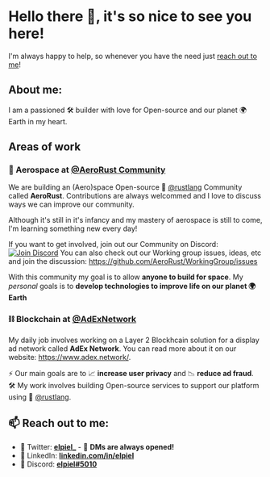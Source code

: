# Hello there 👋, it's so nice to see you here!

I'm always happy to help, so whenever you have the need just [reach out to me](#-reach-out-to-me)!

## About me: 

I am a passioned 🛠 builder with love for Open-source and our planet 🌍 Earth in my heart.

## Areas of work

### 🚀 Aerospace at [@AeroRust Community](https://github.com/AeroRust)

We are building an (Aero)space Open-source 🦀 [@rustlang](https://github.com/rust-lang)  Community called **AeroRust**.
Contributions are always welcommed and I love to discuss ways we can improve our community.

Although it's still in it's infancy and my mastery of aerospace is still to come, I'm learning something new every day!

If you want to get involved, join out our Community on Discord: [![Join Discord](https://img.shields.io/discord/662244134316408833?label=Discord&style=flat-square)](https://discord.gg/yzWZuBMTND)
You can also check out our Working group issues, ideas, etc and join the discussion: https://github.com/AeroRust/WorkingGroup/issues

With this community my goal is to allow **anyone to build for space**.
My *personal* goals is to **develop technologies to improve life on our planet 🌍 Earth**

### ⛓ Blockchain at [@AdExNetwork](https://github.com/AdExNetwork)

My daily job involves working on a Layer 2 Blockhcain solution for a display ad network called **AdEx Network**. You can read more about it on our website:  https://www.adex.network/.

⚡ Our main goals are to 📈 **increase user privacy** and 📉 **reduce ad fraud**.
🛠 My work involves building Open-source services to support our platform using 🦀 [@rustlang](https://github.com/rust-lang).

## 📫 Reach out to me:
- 🐥 Twitter: [**elpiel_**](https://twitter.com/elpiel_) - 📨 **DMs are always opened!**
- 🔗 LinkedIn: [**linkedin.com/in/elpiel**](https://www.linkedin.com/in/elpiel/)
- 💬 Discord: [**elpiel#5010**](https://discordapp.com/users/477182143571820565)

